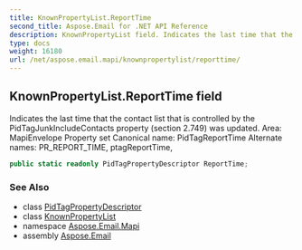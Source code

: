 ```yaml
---
title: KnownPropertyList.ReportTime
second_title: Aspose.Email for .NET API Reference
description: KnownPropertyList field. Indicates the last time that the contact list that is controlled by the PidTagJunkIncludeContacts property section 2.749 was updated. Area MapiEnvelope Property set Canonical name PidTagReportTime Alternate names PR_REPORT_TIME ptagReportTime
type: docs
weight: 16180
url: /net/aspose.email.mapi/knownpropertylist/reporttime/
---
```

## KnownPropertyList.ReportTime field

Indicates the last time that the contact list that is controlled by the PidTagJunkIncludeContacts property (section 2.749) was updated. Area: MapiEnvelope Property set Canonical name: PidTagReportTime Alternate names: PR_REPORT_TIME, ptagReportTime,

```csharp
public static readonly PidTagPropertyDescriptor ReportTime;
```

### See Also

* class [PidTagPropertyDescriptor](../../pidtagpropertydescriptor/)
* class [KnownPropertyList](../)
* namespace [Aspose.Email.Mapi](../../knownpropertylist/)
* assembly [Aspose.Email](../../../)


